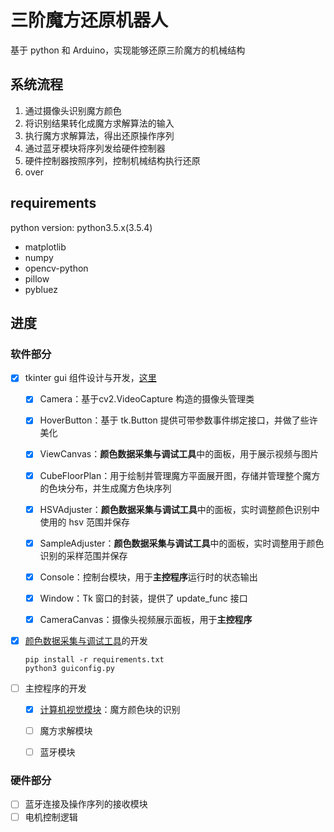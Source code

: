 # 三阶魔方还原机器人

基于 python 和 Arduino，实现能够还原三阶魔方的机械结构



## 系统流程

1. 通过摄像头识别魔方颜色
2. 将识别结果转化成魔方求解算法的输入
3. 执行魔方求解算法，得出还原操作序列
4. 通过蓝牙模块将序列发给硬件控制器
5. 硬件控制器按照序列，控制机械结构执行还原
6. over



## requirements

python version: python3.5.x(3.5.4)

+ matplotlib
+ numpy
+ opencv-python 
+ pillow
+ pybluez



## 进度

### 软件部分

- [x] tkinter gui 组件设计与开发，[这里](https://github.com/jindada1/CubeRobot/tree/master/components)

  - [x] Camera：基于cv2.VideoCapture 构造的摄像头管理类 
  
  - [x] HoverButton：基于 tk.Button 提供可带参数事件绑定接口，并做了些许美化
  
  - [x] ViewCanvas：**颜色数据采集与调试工具**中的面板，用于展示视频与图片
  
  - [x] CubeFloorPlan：用于绘制并管理魔方平面展开图，存储并管理整个魔方的色块分布，并生成魔方色块序列
  
  - [x] HSVAdjuster：**颜色数据采集与调试工具**中的面板，实时调整颜色识别中使用的 hsv 范围并保存
  
  - [x] SampleAdjuster：**颜色数据采集与调试工具**中的面板，实时调整用于颜色识别的采样范围并保存

  - [x] Console：控制台模块，用于**主控程序**运行时的状态输出

  - [x] Window：Tk 窗口的封装，提供了 update_func 接口
  
  - [x] CameraCanvas：摄像头视频展示面板，用于**主控程序**

- [x] [颜色数据采集与调试工具](https://github.com/jindada1/CubeRobot/blob/master/guiconfig.py)的开发

  ```
  pip install -r requirements.txt
  python3 guiconfig.py
  ```

- [ ] 主控程序的开发

  - [x] [计算机视觉模块](https://github.com/jindada1/CubeRobot/blob/master/cube_vision.py)：魔方颜色块的识别

  - [ ] 魔方求解模块

  - [ ] 蓝牙模块



### 硬件部分

- [ ] 蓝牙连接及操作序列的接收模块
- [ ] 电机控制逻辑
